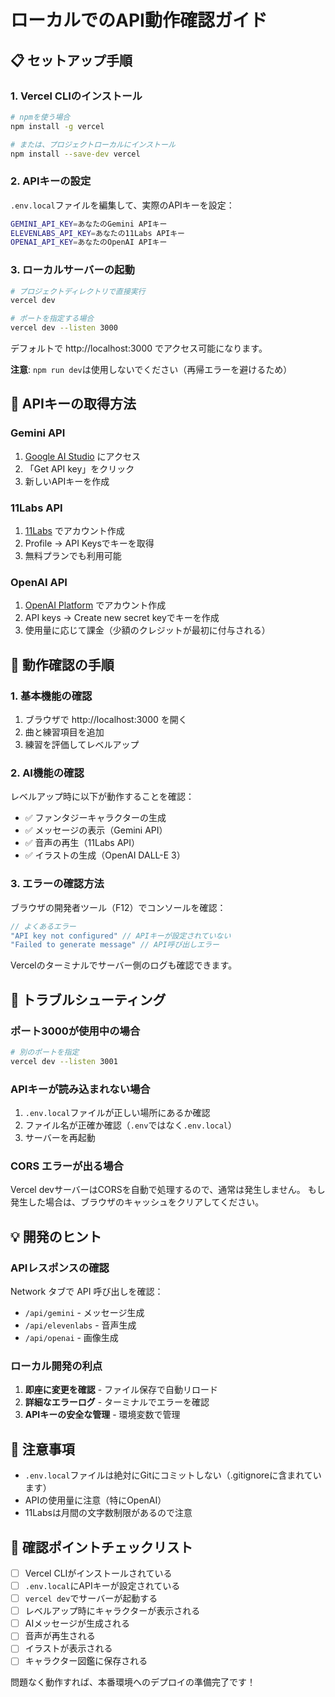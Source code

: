 # ローカルでのAPI動作確認ガイド

## 📋 セットアップ手順

### 1. Vercel CLIのインストール

```bash
# npmを使う場合
npm install -g vercel

# または、プロジェクトローカルにインストール
npm install --save-dev vercel
```

### 2. APIキーの設定

`.env.local`ファイルを編集して、実際のAPIキーを設定：

```bash
GEMINI_API_KEY=あなたのGemini APIキー
ELEVENLABS_API_KEY=あなたの11Labs APIキー
OPENAI_API_KEY=あなたのOpenAI APIキー
```

### 3. ローカルサーバーの起動

```bash
# プロジェクトディレクトリで直接実行
vercel dev

# ポートを指定する場合
vercel dev --listen 3000
```

デフォルトで http://localhost:3000 でアクセス可能になります。

**注意**: `npm run dev`は使用しないでください（再帰エラーを避けるため）

## 🔑 APIキーの取得方法

### Gemini API
1. [Google AI Studio](https://makersuite.google.com/app/apikey) にアクセス
2. 「Get API key」をクリック
3. 新しいAPIキーを作成

### 11Labs API
1. [11Labs](https://elevenlabs.io/) でアカウント作成
2. Profile → API Keysでキーを取得
3. 無料プランでも利用可能

### OpenAI API
1. [OpenAI Platform](https://platform.openai.com/) でアカウント作成
2. API keys → Create new secret keyでキーを作成
3. 使用量に応じて課金（少額のクレジットが最初に付与される）

## 🧪 動作確認の手順

### 1. 基本機能の確認
1. ブラウザで http://localhost:3000 を開く
2. 曲と練習項目を追加
3. 練習を評価してレベルアップ

### 2. AI機能の確認
レベルアップ時に以下が動作することを確認：
- ✅ ファンタジーキャラクターの生成
- ✅ メッセージの表示（Gemini API）
- ✅ 音声の再生（11Labs API）
- ✅ イラストの生成（OpenAI DALL-E 3）

### 3. エラーの確認方法

ブラウザの開発者ツール（F12）でコンソールを確認：

```javascript
// よくあるエラー
"API key not configured" // APIキーが設定されていない
"Failed to generate message" // API呼び出しエラー
```

Vercelのターミナルでサーバー側のログも確認できます。

## 🚨 トラブルシューティング

### ポート3000が使用中の場合

```bash
# 別のポートを指定
vercel dev --listen 3001
```

### APIキーが読み込まれない場合

1. `.env.local`ファイルが正しい場所にあるか確認
2. ファイル名が正確か確認（`.env`ではなく`.env.local`）
3. サーバーを再起動

### CORS エラーが出る場合

Vercel devサーバーはCORSを自動で処理するので、通常は発生しません。
もし発生した場合は、ブラウザのキャッシュをクリアしてください。

## 💡 開発のヒント

### APIレスポンスの確認

Network タブで API 呼び出しを確認：
- `/api/gemini` - メッセージ生成
- `/api/elevenlabs` - 音声生成
- `/api/openai` - 画像生成

### ローカル開発の利点

1. **即座に変更を確認** - ファイル保存で自動リロード
2. **詳細なエラーログ** - ターミナルでエラーを確認
3. **APIキーの安全な管理** - 環境変数で管理

## 📝 注意事項

- `.env.local`ファイルは絶対にGitにコミットしない（.gitignoreに含まれています）
- APIの使用量に注意（特にOpenAI）
- 11Labsは月間の文字数制限があるので注意

## 🎯 確認ポイントチェックリスト

- [ ] Vercel CLIがインストールされている
- [ ] `.env.local`にAPIキーが設定されている
- [ ] `vercel dev`でサーバーが起動する
- [ ] レベルアップ時にキャラクターが表示される
- [ ] AIメッセージが生成される
- [ ] 音声が再生される
- [ ] イラストが表示される
- [ ] キャラクター図鑑に保存される

問題なく動作すれば、本番環境へのデプロイの準備完了です！